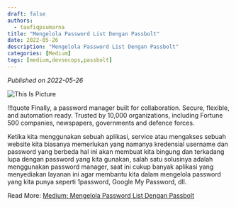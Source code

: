 ```yaml
---
draft: false
authors: 
  - taufiqpsumarna
title: "Mengelola Password List Dengan Passbolt"
date: 2022-05-26
description: "Mengelola Password List Dengan Passbolt"
categories: [Medium]
tags: [medium,devsecops,passbolt]
---
```


*Published on 2022-05-26*

![This Is Picture](/blog/assets/images/passbolt.jpg)

!!!quote
    Finally, a password manager built for collaboration. Secure, flexible, and automation ready. Trusted by 10,000 organizations, including Fortune 500 companies, newspapers, governments and defence forces.

Ketika kita menggunakan sebuah aplikasi, service atau mengakses sebuah website kita biasanya memerlukan yang namanya kredensial username dan password yang berbeda hal ini akan membuat kita bingung dan terkadang lupa dengan password yang kita gunakan, salah satu solusinya adalah menggunakan password manager, saat ini cukup banyak aplikasi yang menyediakan layanan ini agar membantu kita dalam mengelola password yang kita punya seperti 1password, Google My Password, dll.


Read More:
[Medium: Mengelola Password List Dengan Passbolt](https://medium.com/@taufiqpsumarna/mengelola-password-list-dengan-passbolt-815e2a0105f1)